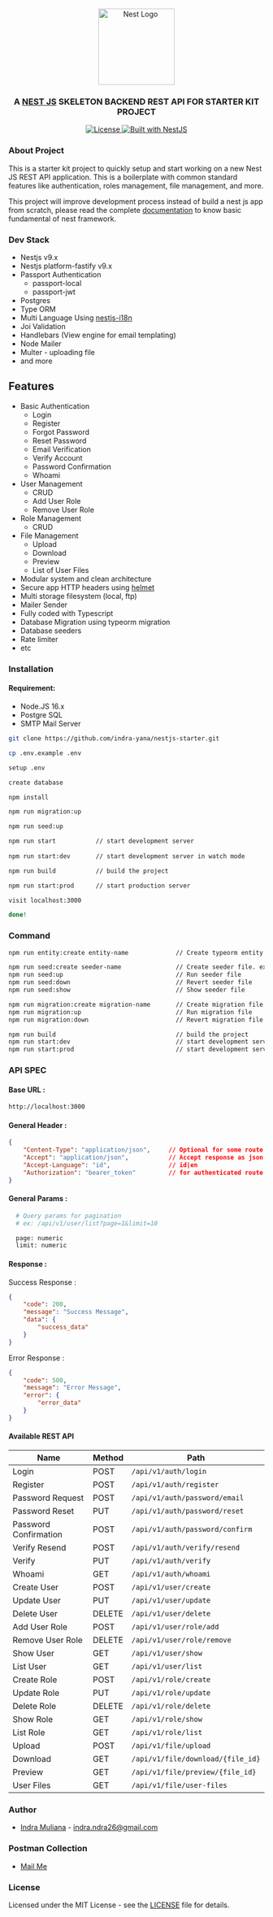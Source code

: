 <h1 align="center"></h1>

<div align="center">
  <a href="http://nestjs.com/" target="_blank">
    <img src="https://nestjs.com/img/logo_text.svg" width="150" alt="Nest Logo" />
  </a>
</div>

<h3 align="center">A <a href="http://nestjs.com/" target="_blank">NEST JS</a> SKELETON BACKEND REST API FOR STARTER KIT PROJECT</h3>

<div align="center">
  <a href="https://nestjs.com" target="_blank">
    <img src="https://img.shields.io/badge/license-MIT-brightgreen.svg" alt="License" />  
    <img src="https://img.shields.io/badge/built%20with-NestJs-red.svg" alt="Built with NestJS">
  </a>
</div>

### About Project

This is a starter kit project to quickly setup and start working on a new Nest JS REST API application. This is a boilerplate with common standard features like authentication, roles management, file management, and more. 

This project will improve development process instead of build a nest js app from scratch, please read the complete [documentation](https://docs.nestjs.com) to know basic fundamental of nest framework.

### Dev Stack

- Nestjs v9.x
- Nestjs platform-fastify v9.x
- Passport Authentication 
    - passport-local
    - passport-jwt
- Postgres
- Type ORM
- Multi Language Using [nestjs-i18n](https://nestjs-i18n.com) 
- Joi Validation
- Handlebars (View engine for email templating)
- Node Mailer
- Multer - uploading file
- and more

## Features

- Basic Authentication
    - Login
    - Register
    - Forgot Password
    - Reset Password
    - Email Verification
    - Verify Account
    - Password Confirmation
    - Whoami
- User Management 
    - CRUD
    - Add User Role
    - Remove User Role
- Role Management 
    - CRUD
- File Management 
    - Upload
    - Download
    - Preview
    - List of User Files
- Modular system and clean architecture
- Secure app HTTP headers using [helmet](https://helmetjs.github.io)
- Multi storage filesystem (local, ftp)
- Mailer Sender
- Fully coded with Typescript
- Database Migration using typeorm migration
- Database seeders
- Rate limiter
- etc

### Installation

#### Requirement:
- Node.JS 16.x
- Postgre SQL
- SMTP Mail Server

```bash
git clone https://github.com/indra-yana/nestjs-starter.git

cp .env.example .env

setup .env

create database

npm install

npm run migration:up

npm run seed:up

npm run start           // start development server
 
npm run start:dev       // start development server in watch mode

npm run build           // build the project

npm run start:prod      // start production server

visit localhost:3000

done!      
```

### Command

```bash
npm run entity:create entity-name             // Create typeorm entity

npm run seed:create seeder-name               // Create seeder file. ex: npm run seed:create Users_Table_Seeder [Title case format]
npm run seed:up                               // Run seeder file
npm run seed:down                             // Revert seeder file
npm run seed:show                             // Show seeder file

npm run migration:create migration-name       // Create migration file. ex: npm run seed:create Create_Users_Table [Title case format]
npm run migration:up                          // Run migration file
npm run migration:down                        // Revert migration file

npm run build                                 // build the project
npm run start:dev                             // start development server
npm run start:prod                            // start development server
```

### API SPEC

#### Base URL :

```bash
http://localhost:3000
```

#### General Header :

```json
{
    "Content-Type": "application/json",     // Optional for some route
    "Accept": "application/json",           // Accept response as json
    "Accept-Language": "id",                // id|en
    "Authorization": "bearer_token"         // for authenticated route
}
```

#### General Params :
```bash
  # Query params for pagination
  # ex: /api/v1/user/list?page=1&limit=10

  page: numeric
  limit: numeric
```

#### Response :

Success Response :

```json
{
    "code": 200,
    "message": "Success Message",
    "data": {
        "success_data"
    }
}
```

Error Response :

```json
{
    "code": 500,
    "message": "Error Message",
    "error": {
        "error_data"
    }
}
```

#### Available REST API

| Name | Method | Path |
| --- | --- | --- | 
| Login | POST | `/api/v1/auth/login` |
| Register | POST | `/api/v1/auth/register` |
| Password Request | POST | `/api/v1/auth/password/email` |
| Password Reset | PUT | `/api/v1/auth/password/reset` |
| Password Confirmation | POST | `/api/v1/auth/password/confirm` |
| Verify Resend | POST | `/api/v1/auth/verify/resend` |
| Verify | PUT | `/api/v1/auth/verify` |
| Whoami | GET | `/api/v1/auth/whoami` |
| Create User | POST | `/api/v1/user/create` |
| Update User | PUT | `/api/v1/user/update` |
| Delete User | DELETE | `/api/v1/user/delete` |
| Add User Role | POST | `/api/v1/user/role/add` |
| Remove User Role | DELETE | `/api/v1/user/role/remove` |
| Show User | GET | `/api/v1/user/show` |
| List User | GET | `/api/v1/user/list` |
| Create Role | POST | `/api/v1/role/create` |
| Update Role | PUT | `/api/v1/role/update` |
| Delete Role | DELETE | `/api/v1/role/delete` |
| Show Role | GET | `/api/v1/role/show` |
| List Role | GET | `/api/v1/role/list` |
| Upload | POST | `/api/v1/file/upload` |
| Download | GET | `/api/v1/file/download/{file_id}` |
| Preview | GET | `/api/v1/file/preview/{file_id}` |
| User Files | GET | `/api/v1/file/user-files` |

### Author

- [Indra Muliana](https://github.com/indra-yana) - <a href="mailto:indra.ndra26@gmail.com" target="_blank">indra.ndra26@gmail.com</a>

### Postman Collection

- <a href="mailto:indra.ndra26@gmail.com" target="_blank">Mail Me</a>

### License

Licensed under the MIT License - see the [LICENSE](LICENSE) file for details.

